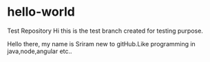 # hello-world
Test Repository
Hi this is the test branch created for testing purpose.

Hello there, my name is Sriram new to gitHub.Like programming in java,node,angular etc..

